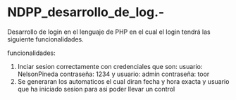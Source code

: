 # NDPP_desarrollo_de_log.-
Desarrollo de login en el lenguaje de PHP en el cual el login tendrá las siguiente funcionalidades.

funcionalidades: 
1. Inciar sesion correctamente con credenciales que son: usuario: NelsonPineda contraseña: 1234 y usuario: admin contraseña: toor
2. Se generaran los automaticos el cual diran fecha y hora exacta y usuario que ha iniciado sesion para asi poder llevar un control
